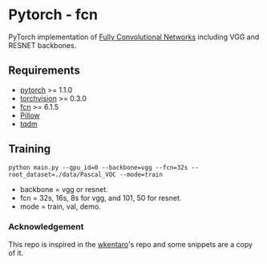 # Pytorch - fcn

PyTorch implementation of [Fully Convolutional Networks](https://github.com/shelhamer/fcn.berkeleyvision.org) including VGG and RESNET backbones.


## Requirements

- [pytorch](https://github.com/pytorch/pytorch) >= 1.1.0
- [torchvision](https://github.com/pytorch/vision) >= 0.3.0
- [fcn](https://github.com/wkentaro/fcn) >= 6.1.5
- [Pillow](https://github.com/python-pillow/Pillow)
- [tqdm](https://github.com/tqdm/tqdm)


## Training

`python main.py --gpu_id=0 --backbone=vgg --fcn=32s --root_dataset=./data/Pascal_VOC --mode=train`
- backbone = vgg or resnet.
- fcn = 32s, 16s, 8s for vgg, and 101, 50 for resnet.
- mode = train, val, demo.

### Acknowledgement
This repo is inspired in the [wkentaro](https://github.com/wkentaro/pytorch-fcn/blob/master/README.md)'s repo and some snippets are a copy of it. 
